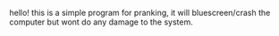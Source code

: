 hello! this is a simple program for pranking, it will bluescreen/crash the computer but wont do any damage to the system.
